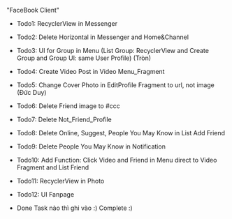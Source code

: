 "FaceBook Client" 

- Todo1: RecyclerView in Messenger

- Todo2: Delete Horizontal in Messenger and Home&Channel

- Todo3: UI for Group in Menu (List Group: RecyclerView and Create Group and Group UI: same User Profile) (Tròn)

- Todo4: Create Video Post in Video Menu_Fragment

- Todo5: Change Cover Photo in EditProfile Fragment to url, not image (Đức Duy)

- Todo6: Delete Friend image to #ccc 

- Todo7: Delete Not_Friend_Profile

- Todo8: Delete Online, Suggest, People You May Know in List Add Friend

- Todo9: Delete People You May Know in Notification

- Todo10: Add Function: Click Video and Friend in Menu direct to Video Fragment and List Friend

- Todo11: RecyclerView in Photo

- Todo12: UI Fanpage

- Done Task nào thì ghi vào :) Complete :) 
